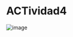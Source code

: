 # ACTividad4
![image](https://github.com/user-attachments/assets/a3eb13a6-65cc-48b4-a005-da1fda44d48e)
